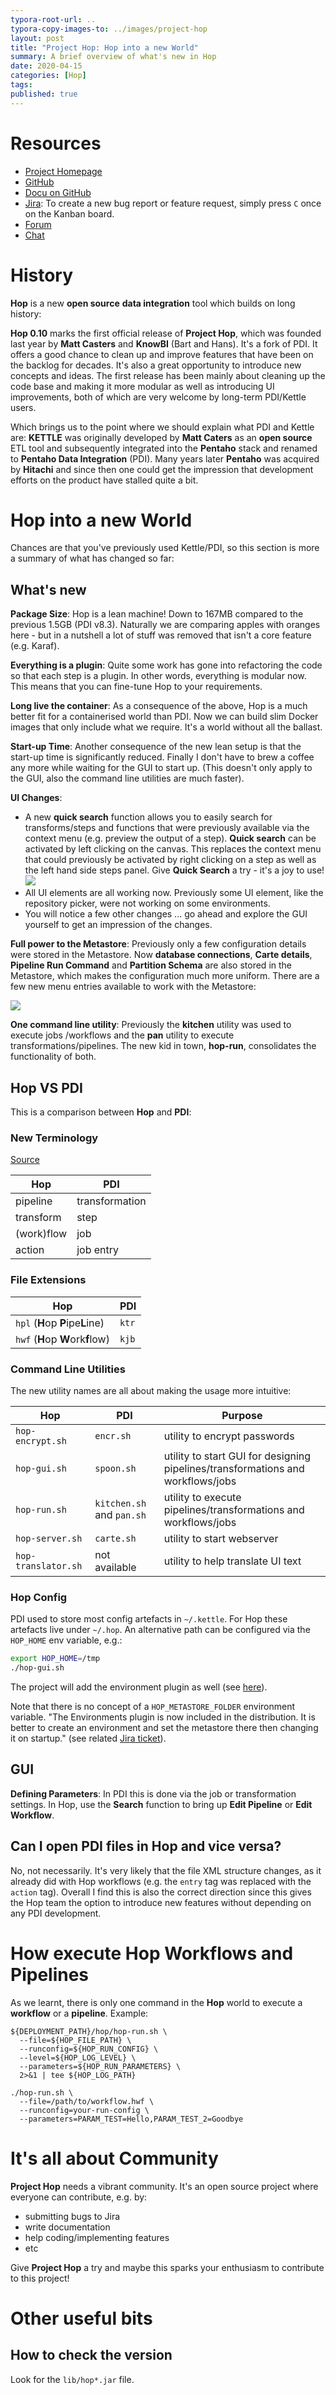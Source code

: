 ```yaml
---
typora-root-url: ..
typora-copy-images-to: ../images/project-hop
layout: post
title: "Project Hop: Hop into a new World"
summary: A brief overview of what's new in Hop
date: 2020-04-15
categories: [Hop]
tags: 
published: true
---
```


# Resources

- [Project Homepage](https://www.project-hop.org)
- [GitHub](https://github.com/project-hop/hop/)
- [Docu on GitHub](https://github.com/project-hop/hop-doc)
- [Jira](http://project-hop.atlassian.net): To create a new bug report or feature request, simply press `C`  once on the Kanban board.
- [Forum](https://forums.project-hop.org)
- [Chat](https://chat.project-hop.org) 

# History

**Hop** is a new **open source** **data integration** tool which builds on long history:

**Hop 0.10** marks the first official release of **Project Hop**, which was founded last year by **Matt Casters** and **KnowBI** (Bart and Hans). It's a fork of PDI. It offers a good chance to clean up and improve features that have been on the backlog for decades. It's also a great opportunity to introduce new concepts and ideas. The first release has been mainly about cleaning up the code base and making it more modular as well as introducing UI improvements, both of which are very welcome by long-term PDI/Kettle users.

Which brings us to the point where we should explain what PDI and Kettle are: **KETTLE** was originally developed by **Matt Caters** as an **open source** ETL tool and subsequently integrated into the **Pentaho** stack and renamed to **Pentaho Data Integration** (PDI). Many years later **Pentaho** was acquired by **Hitachi** and since then one could get the impression that development efforts on the product have stalled quite a bit. 

# Hop into a new World

Chances are that you've previously used Kettle/PDI, so this section is more a summary of what has changed so far:


## What's new

**Package Size**: Hop is a lean machine! Down to 167MB compared to the previous 1.5GB (PDI v8.3). Naturally we are comparing apples with oranges here - but in a nutshell a lot of stuff was removed that isn't a core feature (e.g. Karaf). 

**Everything is a plugin**: Quite some work has gone into refactoring the code so that each step is a plugin. In other words, everything is modular now. This means that you can fine-tune Hop to your requirements.

**Long live the container**: As a consequence of the above, Hop is a much better fit for a containerised world than PDI. Now we can build slim Docker images that only include what we require. It's a world without all the ballast.

**Start-up Time**: Another consequence of the new lean setup is that the start-up time is significantly reduced. Finally I don't have to brew a coffee any more while waiting for the GUI to start up. (This doesn't only apply to the GUI, also the command line utilities are much faster).

**UI Changes**: 

- A new **quick search** function allows you to easily search for transforms/steps and functions that were previously available via the context menu (e.g. preview the output of a step). **Quick search** can be activated by left clicking on the canvas. This replaces the context menu that could previously be activated by right clicking on a step  as well as the left hand side steps panel. Give **Quick Search** a try - it's a joy to use!
	![](/images/project-hop/project-hop-2.png)
- All UI elements are all working now. Previously some UI element, like the repository picker, were not working on some environments.
- You will notice a few other changes ... go ahead and explore the GUI yourself to get an impression of the changes.

**Full power to the Metastore**: Previously only a few configuration details were stored in the Metastore. Now **database connections**, **Carte details**, **Pipeline Run Command** and **Partition Schema** are also stored in the Metastore, which makes the configuration much more uniform. There are a few new menu entries available to work with the Metastore:  

![](/images/project-hop/project-hop-1.png)

**One command line utility**: Previously the **kitchen** utility was used to execute jobs /workflows and the **pan** utility to execute transformations/pipelines. The new kid in town, **hop-run**, consolidates the functionality of both.

## Hop VS PDI

This is a comparison between **Hop** and **PDI**:

### New Terminology

[Source](http://www.project-hop.org/news/roundup-2020-03/)

Hop	| PDI
--------	|----------------
pipeline	| transformation
transform	| step
(work)flow	| job
action	| job entry

### File Extensions

 Hop	| PDI
--------	|----------------
`hpl` (**H**op **P**ipe**L**ine)	| `ktr`
`hwf` (**H**op **W**ork**f**low)	| `kjb`


### Command Line Utilities

The new utility names are all about making the usage more intuitive:

Hop	| PDI	| Purpose
-----	|-----	|-----
`hop-encrypt.sh`	| `encr.sh`	| utility to encrypt passwords
`hop-gui.sh`	| `spoon.sh`	| utility to start GUI for designing pipelines/transformations and workflows/jobs
`hop-run.sh`	| `kitchen.sh` and `pan.sh`	| utility to execute pipelines/transformations and workflows/jobs
`hop-server.sh`	| `carte.sh`	| utility to start webserver
`hop-translator.sh`	| not available	| utility to help translate UI text

### Hop Config

PDI used to store most config artefacts in `~/.kettle`. For Hop these artefacts live under `~/.hop`.
An alternative path can be configured via the  `HOP_HOME`  env variable, e.g.:

```bash
export HOP_HOME=/tmp
./hop-gui.sh
```


The project will add the environment plugin  as well (see [here](https://project-hop.atlassian.net/browse/HOP-130)).

Note that there is no concept of a `HOP_METASTORE_FOLDER` environment variable. "The Environments plugin is now included in the distribution. It is better to create an environment and set the metastore there then changing it on startup." (see related [Jira ticket](https://project-hop.atlassian.net/browse/HOP-228)).

## GUI

**Defining Parameters**: In PDI this is done via the job or transformation settings. In Hop, use the **Search** function to bring up **Edit Pipeline** or **Edit Workflow**.

## Can I open PDI files in Hop and vice versa?

No, not necessarily. It's very likely that the file XML structure changes, as it already did with Hop workflows (e.g. the `entry` tag was replaced with the `action` tag). Overall I find this is also the correct direction since this gives the Hop team the option to introduce new features without depending on any PDI development.

# How execute Hop Workflows and Pipelines

As we learnt, there is only one command in the **Hop** world to execute a **workflow** or a **pipeline**. Example:

```
${DEPLOYMENT_PATH}/hop/hop-run.sh \
  --file=${HOP_FILE_PATH} \
  --runconfig=${HOP_RUN_CONFIG} \
  --level=${HOP_LOG_LEVEL} \
  --parameters=${HOP_RUN_PARAMETERS} \
  2>&1 | tee ${HOP_LOG_PATH}
```


```
./hop-run.sh \
  --file=/path/to/workflow.hwf \
  --runconfig=your-run-config \
  --parameters=PARAM_TEST=Hello,PARAM_TEST_2=Goodbye
```


# It's all about Community

**Project Hop** needs a vibrant community. It's an open source project where everyone can contribute, e.g. by:

- submitting bugs to Jira
- write documentation
- help coding/implementing features
- etc

Give **Project Hop** a try and maybe this sparks your enthusiasm to contribute to this project!

# Other useful bits

## How to check the version

Look for the `lib/hop*.jar` file. 